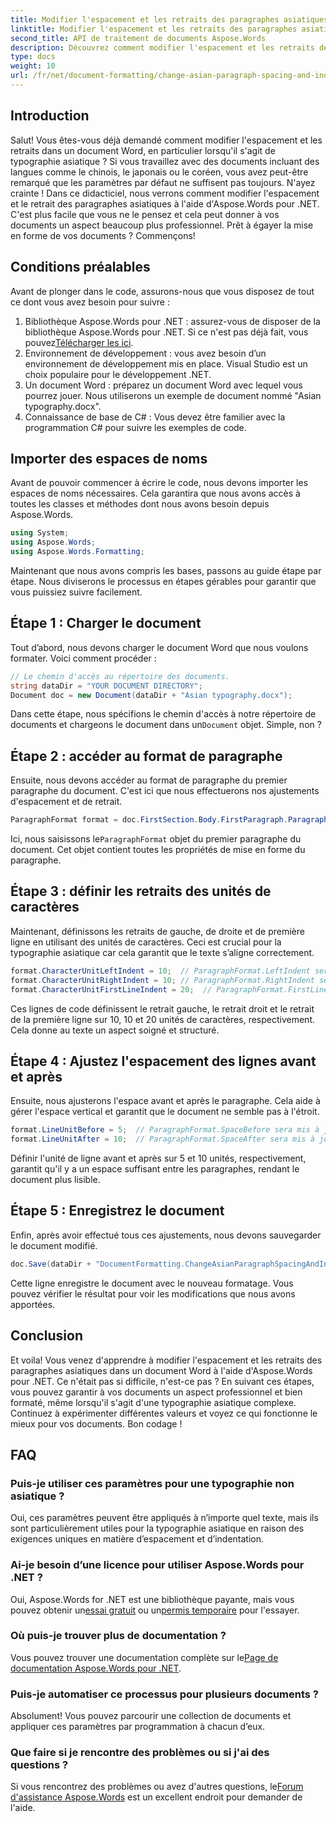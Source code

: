 ```yaml
---
title: Modifier l'espacement et les retraits des paragraphes asiatiques dans un document Word
linktitle: Modifier l'espacement et les retraits des paragraphes asiatiques dans un document Word
second_title: API de traitement de documents Aspose.Words
description: Découvrez comment modifier l'espacement et les retraits des paragraphes asiatiques dans les documents Word à l'aide d'Aspose.Words for .NET grâce à ce guide complet étape par étape.
type: docs
weight: 10
url: /fr/net/document-formatting/change-asian-paragraph-spacing-and-indents/
---
```

## Introduction

Salut! Vous êtes-vous déjà demandé comment modifier l'espacement et les retraits dans un document Word, en particulier lorsqu'il s'agit de typographie asiatique ? Si vous travaillez avec des documents incluant des langues comme le chinois, le japonais ou le coréen, vous avez peut-être remarqué que les paramètres par défaut ne suffisent pas toujours. N'ayez crainte ! Dans ce didacticiel, nous verrons comment modifier l'espacement et le retrait des paragraphes asiatiques à l'aide d'Aspose.Words pour .NET. C'est plus facile que vous ne le pensez et cela peut donner à vos documents un aspect beaucoup plus professionnel. Prêt à égayer la mise en forme de vos documents ? Commençons!

## Conditions préalables

Avant de plonger dans le code, assurons-nous que vous disposez de tout ce dont vous avez besoin pour suivre :

1.  Bibliothèque Aspose.Words pour .NET : assurez-vous de disposer de la bibliothèque Aspose.Words pour .NET. Si ce n'est pas déjà fait, vous pouvez[Télécharger les ici](https://releases.aspose.com/words/net/).
2. Environnement de développement : vous avez besoin d’un environnement de développement mis en place. Visual Studio est un choix populaire pour le développement .NET.
3. Un document Word : préparez un document Word avec lequel vous pourrez jouer. Nous utiliserons un exemple de document nommé "Asian typography.docx".
4. Connaissance de base de C# : Vous devez être familier avec la programmation C# pour suivre les exemples de code.

## Importer des espaces de noms

Avant de pouvoir commencer à écrire le code, nous devons importer les espaces de noms nécessaires. Cela garantira que nous avons accès à toutes les classes et méthodes dont nous avons besoin depuis Aspose.Words.

```csharp
using System;
using Aspose.Words;
using Aspose.Words.Formatting;
```

Maintenant que nous avons compris les bases, passons au guide étape par étape. Nous diviserons le processus en étapes gérables pour garantir que vous puissiez suivre facilement.

## Étape 1 : Charger le document

Tout d’abord, nous devons charger le document Word que nous voulons formater. Voici comment procéder :

```csharp
// Le chemin d'accès au répertoire des documents.
string dataDir = "YOUR DOCUMENT DIRECTORY";
Document doc = new Document(dataDir + "Asian typography.docx");
```

 Dans cette étape, nous spécifions le chemin d'accès à notre répertoire de documents et chargeons le document dans un`Document` objet. Simple, non ?

## Étape 2 : accéder au format de paragraphe

Ensuite, nous devons accéder au format de paragraphe du premier paragraphe du document. C'est ici que nous effectuerons nos ajustements d'espacement et de retrait.

```csharp
ParagraphFormat format = doc.FirstSection.Body.FirstParagraph.ParagraphFormat;
```

 Ici, nous saisissons le`ParagraphFormat` objet du premier paragraphe du document. Cet objet contient toutes les propriétés de mise en forme du paragraphe.

## Étape 3 : définir les retraits des unités de caractères

Maintenant, définissons les retraits de gauche, de droite et de première ligne en utilisant des unités de caractères. Ceci est crucial pour la typographie asiatique car cela garantit que le texte s’aligne correctement.

```csharp
format.CharacterUnitLeftIndent = 10;  // ParagraphFormat.LeftIndent sera mis à jour
format.CharacterUnitRightIndent = 10; // ParagraphFormat.RightIndent sera mis à jour
format.CharacterUnitFirstLineIndent = 20;  // ParagraphFormat.FirstLineIndent sera mis à jour
```

Ces lignes de code définissent le retrait gauche, le retrait droit et le retrait de la première ligne sur 10, 10 et 20 unités de caractères, respectivement. Cela donne au texte un aspect soigné et structuré.

## Étape 4 : Ajustez l'espacement des lignes avant et après

Ensuite, nous ajusterons l'espace avant et après le paragraphe. Cela aide à gérer l'espace vertical et garantit que le document ne semble pas à l'étroit.

```csharp
format.LineUnitBefore = 5;  // ParagraphFormat.SpaceBefore sera mis à jour
format.LineUnitAfter = 10;  // ParagraphFormat.SpaceAfter sera mis à jour
```

Définir l'unité de ligne avant et après sur 5 et 10 unités, respectivement, garantit qu'il y a un espace suffisant entre les paragraphes, rendant le document plus lisible.

## Étape 5 : Enregistrez le document

Enfin, après avoir effectué tous ces ajustements, nous devons sauvegarder le document modifié.

```csharp
doc.Save(dataDir + "DocumentFormatting.ChangeAsianParagraphSpacingAndIndents.doc");
```

Cette ligne enregistre le document avec le nouveau formatage. Vous pouvez vérifier le résultat pour voir les modifications que nous avons apportées.

## Conclusion

Et voila! Vous venez d'apprendre à modifier l'espacement et les retraits des paragraphes asiatiques dans un document Word à l'aide d'Aspose.Words pour .NET. Ce n'était pas si difficile, n'est-ce pas ? En suivant ces étapes, vous pouvez garantir à vos documents un aspect professionnel et bien formaté, même lorsqu'il s'agit d'une typographie asiatique complexe. Continuez à expérimenter différentes valeurs et voyez ce qui fonctionne le mieux pour vos documents. Bon codage !

## FAQ

### Puis-je utiliser ces paramètres pour une typographie non asiatique ?
Oui, ces paramètres peuvent être appliqués à n’importe quel texte, mais ils sont particulièrement utiles pour la typographie asiatique en raison des exigences uniques en matière d’espacement et d’indentation.

### Ai-je besoin d’une licence pour utiliser Aspose.Words pour .NET ?
 Oui, Aspose.Words for .NET est une bibliothèque payante, mais vous pouvez obtenir un[essai gratuit](https://releases.aspose.com/) ou un[permis temporaire](https://purchase.aspose.com/temporary-license/) pour l'essayer.

### Où puis-je trouver plus de documentation ?
 Vous pouvez trouver une documentation complète sur le[Page de documentation Aspose.Words pour .NET](https://reference.aspose.com/words/net/).

### Puis-je automatiser ce processus pour plusieurs documents ?
Absolument! Vous pouvez parcourir une collection de documents et appliquer ces paramètres par programmation à chacun d’eux.

### Que faire si je rencontre des problèmes ou si j'ai des questions ?
Si vous rencontrez des problèmes ou avez d'autres questions, le[Forum d'assistance Aspose.Words](https://forum.aspose.com/c/words/8) est un excellent endroit pour demander de l'aide.
